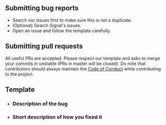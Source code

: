 ## Submitting bug reports
* Search our issues first to make sure this is not a duplicate.
* (Optional) Search Signal's issues.
* Open an issue and follow the template carefully.

## Submitting pull requests
All useful PRs are accepted. Please respect our template and asks to merge your commits in unstable (PRs in master will be closed).
Do note that contributors should always maintain the [Code of Conduct](https://github.com/adigupta13/TRTLMiningPoolObserver/blob/master/CODE_OF_CONDUCT.md) while contributing to the project.

## Template

* ### Description of the bug ###
* ### Short description of how you fixed it ###
